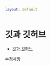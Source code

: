 ```yaml
---
layout: default
---
```

# 깃과 깃허브

- [깃과 깃허브][깃과 깃허브]

 수정사항

[깃과 깃허브]: (./another-page/git-github.md)
